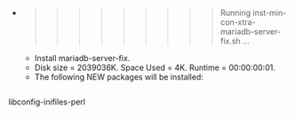 * >>>>>>>>> Running inst-min-con-xtra-mariadb-server-fix.sh ...
  * Install mariadb-server-fix.
  * Disk size = 2039036K. Space Used = 4K. Runtime = 00:00:00:01.
  * The following NEW packages will be installed:
  ```bash
libconfig-inifiles-perl
  ```
